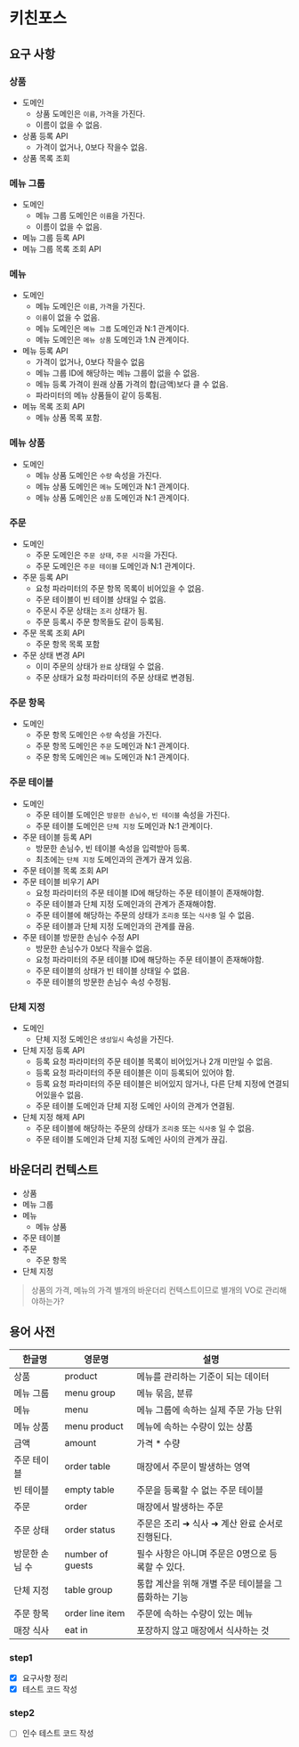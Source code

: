 # 키친포스

## 요구 사항
### 상품
- 도메인
  - 상품 도메인은 `이름`, `가격`을 가진다.
  - 이름이 없을 수 없음.
- 상품 등록 API
  - 가격이 없거나, 0보다 작을수 없음.
- 상품 목록 조회

### 메뉴 그룹
- 도메인
  - 메뉴 그룹 도메인은 `이름`을 가진다.
  - 이름이 없을 수 없음.
- 메뉴 그룹 등록 API
- 메뉴 그룹 목록 조회 API

### 메뉴
- 도메인
  - 메뉴 도메인은 `이름`, `가격`을 가진다.
  - `이름`이 없을 수 없음. 
  - 메뉴 도메인은 `메뉴 그룹` 도메인과 N:1 관계이다.
  - 메뉴 도메인은 `메뉴 상품` 도메인과 1:N 관계이다.
- 메뉴 등록 API
  - 가격이 없거나, 0보다 작을수 없음
  - 메뉴 그룹 ID에 해당하는 메뉴 그룹이 없을 수 없음.
  - 메뉴 등록 가격이 원래 상품 가격의 합(금액)보다 클 수 없음.
  - 파라미터의 메뉴 상품들이 같이 등록됨. 
- 메뉴 목록 조회 API
  - 메뉴 상품 목록 포함.

### 메뉴 상품
- 도메인
  - 메뉴 상품 도메인은 `수량` 속성을 가진다.
  - 메뉴 상품 도메인은 `메뉴` 도메인과 N:1 관계이다.
  - 메뉴 상품 도메인은 `상품` 도메인과 N:1 관계이다.

### 주문
- 도메인
  - 주문 도메인은 `주문 상태`, `주문 시각`을 가진다. 
  - 주문 도메인은 `주문 테이블` 도메인과 N:1 관계이다.
- 주문 등록 API
  - 요청 파라미터의 주문 항목 목록이 비어있을 수 없음.
  - 주문 테이블이 빈 테이블 상태일 수 없음.
  - 주문시 주문 상태는 `조리` 상태가 됨.
  - 주문 등록시 주문 항목들도 같이 등록됨.
- 주문 목록 조회 API
  - 주문 항목 목록 포함
- 주문 상태 변경 API
  - 이미 주문의 상태가 `완료` 상태일 수 없음.
  - 주문 상태가 요청 파라미터의 주문 상태로 변경됨.
  
### 주문 항목
- 도메인
  - 주문 항목 도메인은 `수량` 속성을 가진다.
  - 주문 항목 도메인은 `주문` 도메인과 N:1 관계이다.
  - 주문 항목 도메인은 `메뉴` 도메인과 N:1 관계이다.

### 주문 테이블
- 도메인
  - 주문 테이블 도메인은 `방문한 손님수`, `빈 테이블` 속성을 가진다.
  - 주문 테이블 도메인은 `단체 지정` 도메인과 N:1 관계이다.
- 주문 테이블 등록 API
  - 방문한 손님수, 빈 테이블 속성을 입력받아 등록.
  - 최초에는 `단체 지정` 도메인과의 관계가 끊겨 있음.
- 주문 테이블 목록 조회 API
- 주문 테이블 비우기 API
  - 요청 파라미터의 주문 테이블 ID에 해당하는 주문 테이블이 존재해야함.
  - 주문 테이블과 단체 지정 도메인과의 관계가 존재해야함.
  - 주문 테이블에 해당하는 주문의 상태가 `조리중` 또는 `식사중` 일 수 없음.
  - 주문 테이블과 단체 지정 도메인과의 관계를 끊음.
- 주문 테이블 방문한 손님수 수정 API
  - 방문한 손님수가 0보다 작을수 없음.
  - 요청 파라미터의 주문 테이블 ID에 해당하는 주문 테이블이 존재해야함.
  - 주문 테이블의 상태가 빈 테이블 상태일 수 없음.
  - 주문 테이블의 방문한 손님수 속성 수정됨.

### 단체 지정
- 도메인
  - 단체 지정 도메인은 `생성일시` 속성을 가진다.
- 단체 지정 등록 API
  - 등록 요청 파라미터의 주문 테이블 목록이 비어있거나 2개 미만일 수 없음.
  - 등록 요청 파라미터의 주문 테이블은 이미 등록되어 있어야 함.
  - 등록 요청 파라미터의 주문 테이블은 비어있지 않거나, 다른 단체 지정에 연결되어있을수 없음.
  - 주문 테이블 도메인과 단체 지정 도메인 사이의 관계가 연결됨.
- 단체 지정 해제 API
  - 주문 테이블에 해당하는 주문의 상태가 `조리중` 또는 `식사중` 일 수 없음.
  - 주문 테이블 도메인과 단체 지정 도메인 사이의 관계가 끊김. 


## 바운더리 컨텍스트
- 상품
- 메뉴 그룹
- 메뉴
  - 메뉴 상품
- 주문 테이블
- 주문
  - 주문 항목
- 단체 지정

> 상품의 가격, 메뉴의 가격 별개의 바운더리 컨텍스트이므로 별개의 VO로 관리해야하는가?

## 용어 사전

| 한글명 | 영문명 | 설명 |
| --- | --- | --- |
| 상품 | product | 메뉴를 관리하는 기준이 되는 데이터 |
| 메뉴 그룹 | menu group | 메뉴 묶음, 분류 |
| 메뉴 | menu | 메뉴 그룹에 속하는 실제 주문 가능 단위 |
| 메뉴 상품 | menu product | 메뉴에 속하는 수량이 있는 상품 |
| 금액 | amount | 가격 * 수량 |
| 주문 테이블 | order table | 매장에서 주문이 발생하는 영역 |
| 빈 테이블 | empty table | 주문을 등록할 수 없는 주문 테이블 |
| 주문 | order | 매장에서 발생하는 주문 |
| 주문 상태 | order status | 주문은 조리 ➜ 식사 ➜ 계산 완료 순서로 진행된다. |
| 방문한 손님 수 | number of guests | 필수 사항은 아니며 주문은 0명으로 등록할 수 있다. |
| 단체 지정 | table group | 통합 계산을 위해 개별 주문 테이블을 그룹화하는 기능 |
| 주문 항목 | order line item | 주문에 속하는 수량이 있는 메뉴 |
| 매장 식사 | eat in | 포장하지 않고 매장에서 식사하는 것 |

### step1
- [X] 요구사항 정리
- [X] 테스트 코드 작성

### step2
- [ ] 인수 테스트 코드 작성
